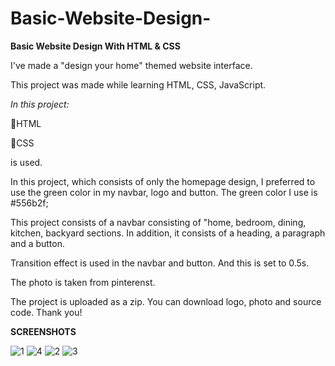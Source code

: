 # Basic-Website-Design-
**Basic Website Design With HTML &amp; CSS**

I've made a "design your home" themed website interface.
 
This project was made while learning HTML, CSS, JavaScript. 

*In this project:*

🔶HTML

🔶CSS 

is used.

In this project, which consists of only the homepage design, I preferred to use the green color in my navbar, logo and button. 
The green color I use is #556b2f;

This project consists of a navbar consisting of "home, bedroom, dining, kitchen, backyard sections.
In addition, it consists of a heading, a paragraph and a button.

Transition effect is used in the navbar and button. And this is set to 0.5s.

The photo is taken from pinterenst.

The project is uploaded as a zip. You can download logo, photo and source code. Thank you!


**SCREENSHOTS**






![1](https://user-images.githubusercontent.com/75785258/213534933-ea6f8801-a361-4558-bdb2-1e04e16446ce.png)
![4](https://user-images.githubusercontent.com/75785258/213535282-671791a3-5aab-49a4-9890-58d1778f1f33.png)
![2](https://user-images.githubusercontent.com/75785258/213535367-8a68b6b9-754d-448c-9218-698fad1d554d.png)
![3](https://user-images.githubusercontent.com/75785258/213535447-a21795fd-42ef-49fd-98d9-2bc22154d1a3.png)

